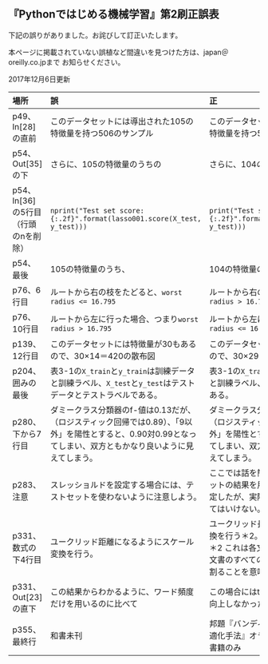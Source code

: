 ## 『Pythonではじめる機械学習』第2刷正誤表

下記の誤りがありました。お詫びして訂正いたします。

本ページに掲載されていない誤植など間違いを見つけた方は、japan＠oreilly.co.jpまで
お知らせください。

2017年12月6日更新


| 場所        | 誤     | 正   |
| :---------- | :--------- | :-------- |
| p49、In[28]の直前 | このデータセットには導出された105の特徴量を持つ506のサンプル | このデータセットには導出された104の特徴量を持つ506のサンプル|
| p54、Out[35]の下 | さらに、105の特徴量のうちの | さらに、104の特徴量のうちの|
| p54、In[36]の5行目（行頭のnを削除） | `nprint("Test set score: {:.2f}".format(lasso001.score(X_test, y_test)))` | `print("Test set score: {:.2f}".format(lasso001.score(X_test, y_test)))`|
| p54、最後 |  105の特徴量のうち、| 104の特徴量のうち、|
| p76、6行目 | ルートから右の枝をたどると、`worst radius <= 16.795` | ルートから右の枝をたどると、`worst radius > 16.795`|
| p76、10行目 | ルートから左に行った場合、つまり`worst radius > 16.795`|ルートから左に行った場合、つまり`worst radius <= 16.795`|
| p139、12行目 | このデータセットには特徴量が30もあるので、30×14＝420の散布図|このデータセットには特徴量が30もあるので、30×29 / 2＝435の散布図|
| p204、囲みの最後 | 表3-1の`X_train`と`y_train`は訓練データと訓練ラベル、`X_test`と`y_test`はテストデータとテストラベルである。 | 表3-1の`X_train`と`y_train`は訓練データと訓練ラベル、`X_test`はテストデータである。|
| p280、下から7行目 | ダミークラス分類器のf-値は0.13だが、（ロジスティック回帰では0.89）、「9以外」を陽性とすると、0.90対0.99となってしまい、双方ともかなり良いように見えてしまう。 | ダミークラス分類器のf-値は0.10だが、（ロジスティック回帰では0.89）、「9以外」を陽性とすると、0.91対0.99となってしまい、双方ともかなり良いように見えてしまう。|
| p283、注意 | スレッショルドを設定する場合には、テストセットを使わないように注意しよう。 | ここでは話を簡単にするためにテストセットの結果を用いてスレッショルドを設定したが、実際にはテストセットを使ってはいけない。|
| p331、数式の下4行目 |  ユークリッド距離になるようにスケール変換を行う。 |  ユークリッド長になるようにスケール変換を行う＊2。<br>＊2 これは各文書の個々の特徴量を、その文書のすべての特徴量の自乗和の平方根で割ることを意味する。|
| p331、Out[23]の直下 | この結果からわかるように、ワード頻度だけを用いるのに比べて | この場合にはtf-idf変換を行っても性能は向上しなかった。|
| p355、最終行| 和書未刊 | 邦題『バンディットアルゴリズムによる最適化手法』オライリー・ジャパン、電子書籍のみ|
